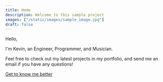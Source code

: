 ```yaml
---
title: Home
description: Welcome to this sample project
images: ["/static/images/sample_image.jpg"]
draft: false
---
```


Hello,

I'm Kevin, an  Engineer, Programmer, and Musician.

Feel free to check out my latest projects in my portfolio, and send me an email if you have any questions!

[Get to know me better](/about/ "Get to know me better")

